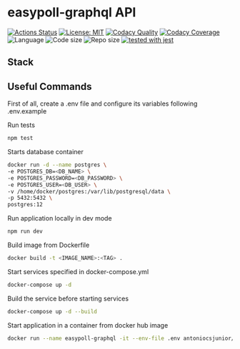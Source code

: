 # easypoll-graphql API

[![Actions Status](https://github.com/antonio-junior/easypoll-graphql/workflows/build/badge.svg)](https://github.com/antonio-junior/easypoll-graphql/actions)
[![License: MIT](https://img.shields.io/github/license/antonio-junior/easypoll-graphql)](https://opensource.org/licenses/MIT)
[![Codacy Quality](https://api.codacy.com/project/badge/Grade/67586e978b08441eb4900d1c96e6b853)](https://app.codacy.com/manual/antonio-junior/easypoll-graphql?utm_source=github.com&utm_medium=referral&utm_content=antonio-junior/easypoll-graphql&utm_campaign=Badge_Grade_Dashboard)
[![Codacy Coverage](https://app.codacy.com/project/badge/Coverage/805bcad4a1324b93b46cfbb8f6cf9b02)](https://www.codacy.com/manual/antonio-junior/easypoll-graphql?utm_source=github.com&utm_medium=referral&utm_content=antonio-junior/easypoll-graphql&utm_campaign=Badge_Coverage)
![Language ](https://img.shields.io/github/languages/top/antonio-junior/easypoll-graphql)
![Code size](https://img.shields.io/github/languages/code-size/antonio-junior/easypoll-graphql)
![Repo size](https://img.shields.io/github/repo-size/antonio-junior/easypoll-graphql)
[![tested with jest](https://img.shields.io/badge/tested_with-jest-99424f.svg)](https://github.com/facebook/jest)

## Stack

## Useful Commands

First of all, create a .env file and configure its variables following .env.example

Run tests  
```sh
npm test
```

Starts database container
```sh
docker run -d --name postgres \
-e POSTGRES_DB=<DB_NAME> \
-e POSTGRES_PASSWORD=<DB_PASSWORD> \
-e POSTGRES_USER=<DB_USER> \
-v /home/docker/postgres:/var/lib/postgresql/data \
-p 5432:5432 \
postgres:12
```

Run application locally in dev mode
```sh
npm run dev
```

Build image from Dockerfile
```sh
docker build -t <IMAGE_NAME>:<TAG> .
```

Start services specified in docker-compose.yml
```sh
docker-compose up -d
```

Build the service before starting services
```sh
docker-compose up -d --build
```

Start application in a container from docker hub image
```sh
docker run --name easypoll-graphql -it --env-file .env antoniocsjunior/easypoll-graphql
```
